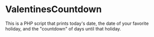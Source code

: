 # ValentinesCountdown

This is a PHP script that prints today's date, the date of your favorite holiday, and the "countdown" of days until that holiday. 

